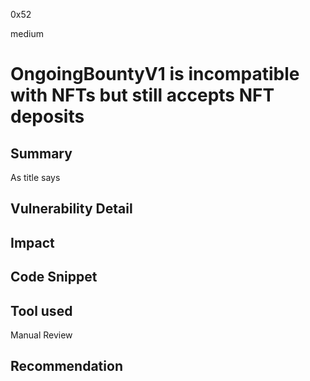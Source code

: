 0x52

medium

# OngoingBountyV1 is incompatible with NFTs but still accepts NFT deposits

## Summary

As title says

## Vulnerability Detail

## Impact

## Code Snippet

## Tool used

Manual Review

## Recommendation
